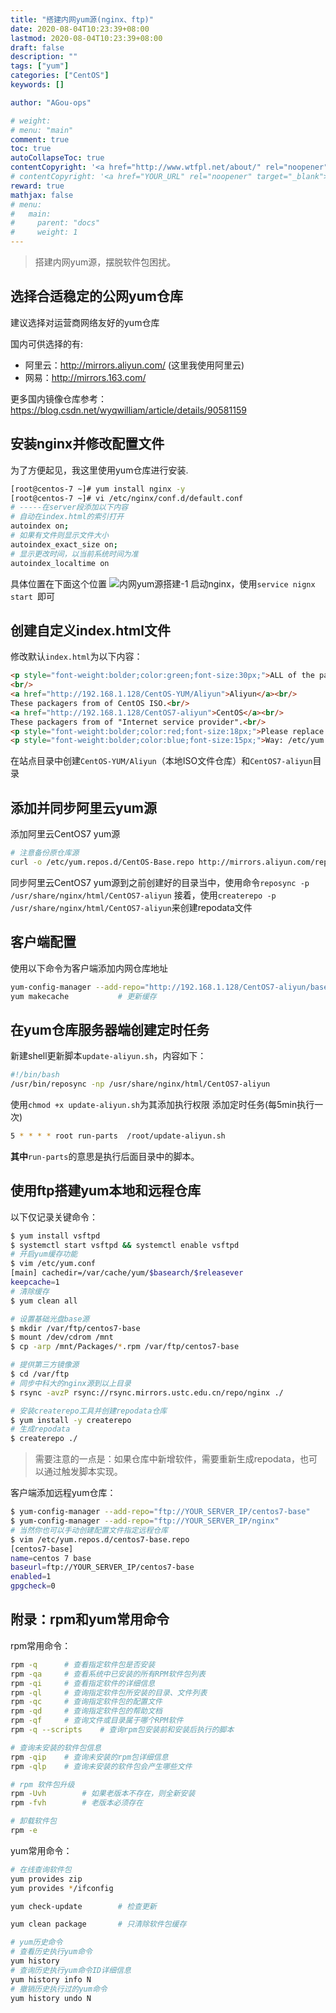 ```yaml
---
title: "搭建内网yum源(nginx、ftp)"
date: 2020-08-04T10:23:39+08:00
lastmod: 2020-08-04T10:23:39+08:00
draft: false
description: ""
tags: ["yum"]
categories: ["CentOS"]
keywords: []

author: "AGou-ops"

# weight:
# menu: "main"
comment: true
toc: true
autoCollapseToc: true
contentCopyright: '<a href="http://www.wtfpl.net/about/" rel="noopener" target="_blank">WTFPL v2</a>'
# contentCopyright: '<a href="YOUR_URL" rel="noopener" target="_blank">See origin</a>'
reward: true
mathjax: false
# menu:
#   main:
#     parent: "docs"
#     weight: 1
---
```


> 搭建内网yum源，摆脱软件包困扰。 

## 选择合适稳定的公网yum仓库
建议选择对运营商网络友好的yum仓库

国内可供选择的有:
* 阿里云：http://mirrors.aliyun.com/  (这里我使用阿里云)
* 网易：http://mirrors.163.com/

更多国内镜像仓库参考：https://blog.csdn.net/wyqwilliam/article/details/90581159

<!--more-->

## 安装nginx并修改配置文件
为了方便起见，我这里使用yum仓库进行安装.
```bash
[root@centos-7 ~]# yum install nginx -y
[root@centos-7 ~]# vi /etc/nginx/conf.d/default.conf
# -----在server段添加以下内容
# 自动在index.html的索引打开
autoindex on;
# 如果有文件则显示文件大小
autoindex_exact_size on; 
# 显示更改时间，以当前系统时间为准
autoindex_localtime on
```
具体位置在下面这个位置
![内网yum源搭建-1](https://s1.ax1x.com/2020/03/18/8wx7Ax.png)
启动nginx，使用`service nignx start `即可

## 创建自定义index.html文件
修改默认`index.html`为以下内容：
```html
<p style="font-weight:bolder;color:green;font-size:30px;">ALL of the packages in the below:</p>
<br/>
<a href="http://192.168.1.128/CentOS-YUM/Aliyun">Aliyun</a><br/>
These packagers from of CentOS ISO.<br/>
<a href="http://192.168.1.128/CentOS7-aliyun">CentOS</a><br/>
These packagers from of "Internet service provider".<br/>
<p style="font-weight:bolder;color:red;font-size:18px;">Please replace the file and fill in the following content:</p>
<p style="font-weight:bolder;color:blue;font-size:15px;">Way: /etc/yum.repos.d/CentOS-Base.repo</p>

```
在站点目录中创建`CentOS-YUM/Aliyun`（本地ISO文件仓库）和`CentOS7-aliyun`目录
## 添加并同步阿里云yum源
添加阿里云CentOS7 yum源
```bash
# 注意备份原仓库源
curl -o /etc/yum.repos.d/CentOS-Base.repo http://mirrors.aliyun.com/repo/Centos-7.repo
```
同步阿里云CentOS7 yum源到之前创建好的目录当中，使用命令`reposync -p /usr/share/nginx/html/CentOS7-aliyun`
接着，使用`createrepo -p /usr/share/nginx/html/CentOS7-aliyun`来创建repodata文件
## 客户端配置
使用以下命令为客户端添加内网仓库地址
```bash
yum-config-manager --add-repo="http://192.168.1.128/CentOS7-aliyun/base/Packages"
yum makecache			# 更新缓存
```
## 在yum仓库服务器端创建定时任务
新建shell更新脚本`update-aliyun.sh`，内容如下：
```bash
#!/bin/bash
/usr/bin/reposync -np /usr/share/nginx/html/CentOS7-aliyun
```
使用`chmod +x update-aliyun.sh`为其添加执行权限
添加定时任务(每5min执行一次)
```bash
5 * * * * root run-parts  /root/update-aliyun.sh
```
**其中**`run-parts`的意思是执行后面目录中的脚本。

## 使用ftp搭建yum本地和远程仓库

以下仅记录关键命令：

```bash
$ yum install vsftpd
$ systemctl start vsftpd && systemctl enable vsftpd
# 开启yum缓存功能
$ vim /etc/yum.conf
[main] cachedir=/var/cache/yum/$basearch/$releasever 
keepcache=1
# 清除缓存
$ yum clean all

# 设置基础光盘base源
$ mkdir /var/ftp/centos7-base
$ mount /dev/cdrom /mnt
$ cp -arp /mnt/Packages/*.rpm /var/ftp/centos7-base

# 提供第三方镜像源
$ cd /var/ftp
# 同步中科大的nginx源到以上目录 
$ rsync -avzP rsync://rsync.mirrors.ustc.edu.cn/repo/nginx ./

# 安装createrepo工具并创建repodata仓库
$ yum install -y createrepo
# 生成repodata
$ createrepo ./
```

> 需要注意的一点是：如果仓库中新增软件，需要重新生成repodata，也可以通过触发脚本实现。

客户端添加远程yum仓库：

```bash
$ yum-config-manager --add-repo="ftp://YOUR_SERVER_IP/centos7-base"
$ yum-config-manager --add-repo="ftp://YOUR_SERVER_IP/nginx"
# 当然你也可以手动创建配置文件指定远程仓库
$ vim /etc/yum.repos.d/centos7-base.repo
[centos7-base]
name=centos 7 base 
baseurl=ftp://YOUR_SERVER_IP/centos7-base
enabled=1
gpgcheck=0
```

## 附录：rpm和yum常用命令

rpm常用命令：

```bash
rpm -q      # 查看指定软件包是否安装
rpm -qa     # 查看系统中已安装的所有RPM软件包列表
rpm -qi     # 查看指定软件的详细信息
rpm -ql     # 查询指定软件包所安装的目录、文件列表
rpm -qc     # 查询指定软件包的配置文件
rpm -qd     # 查询指定软件包的帮助文档
rpm -qf     # 查询文件或目录属于哪个RPM软件
rpm -q --scripts    # 查询rpm包安装前和安装后执行的脚本

# 查询未安装的软件包信息
rpm -qip    # 查询未安装的rpm包详细信息
rpm -qlp    # 查询未安装的软件包会产生哪些文件

# rpm 软件包升级
rpm -Uvh        # 如果老版本不存在，则全新安装
rpm -fvh        # 老版本必须存在

# 卸载软件包
rpm -e 
```

yum常用命令：

```bash
# 在线查询软件包
yum provides zip
yum provides */ifconfig

yum check-update        # 检查更新

yum clean package       # 只清除软件包缓存

# yum历史命令
# 查看历史执行yum命令
yum history
# 查询历史执行yum命令ID详细信息
yum history info N
# 撤销历史执行过的yum命令
yum history undo N
```
